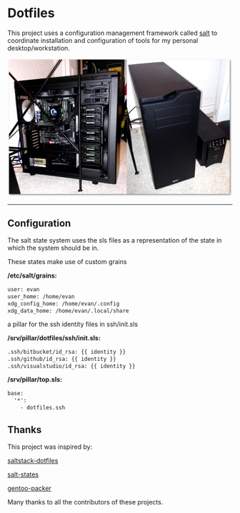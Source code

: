 # Dotfiles

This project uses a configuration management framework called
[salt](https://docs.saltstack.com/en/latest/) to coordinate installation and
configuration of tools for my personal desktop/workstation.

![My workstation](workstation.png)

---

## Configuration

The salt state system uses the sls files as a representation of the state in
which the system should be in.

These states make use of custom grains

**/etc/salt/grains:**

```
user: evan
user_home: /home/evan
xdg_config_home: /home/evan/.config
xdg_data_home: /home/evan/.local/share
```

a pillar for the ssh identity files in ssh/init.sls

**/srv/pillar/dotfiles/ssh/init.sls:**

```
.ssh/bitbucket/id_rsa: {{ identity }}
.ssh/github/id_rsa: {{ identity }}
.ssh/visualstudio/id_rsa: {{ identity }}
```

**/srv/pillar/top.sls:**

```
base:
  '*':
    - dotfiles.ssh
```

## Thanks

This project was inspired by:

[saltstack-dotfiles](https://github.com/rawkode/saltstack-dotfiles)

[salt-states](https://github.com/shadowfax-chc/salt-states)

[gentoo-packer](https://github.com/d11wtq/gentoo-packer)

Many thanks to all the contributors of these projects.
